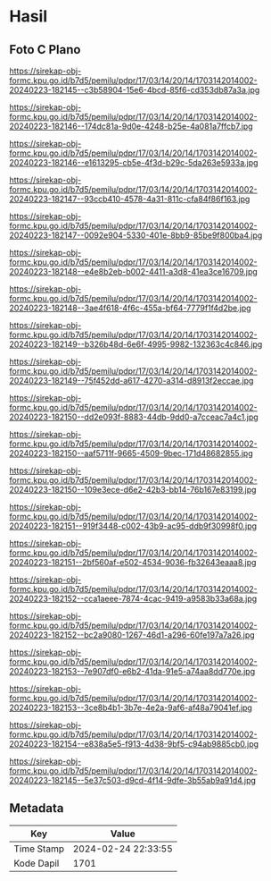 # Hasil

## Foto C Plano

https://sirekap-obj-formc.kpu.go.id/b7d5/pemilu/pdpr/17/03/14/20/14/1703142014002-20240223-182145--c3b58904-15e6-4bcd-85f6-cd353db87a3a.jpg

https://sirekap-obj-formc.kpu.go.id/b7d5/pemilu/pdpr/17/03/14/20/14/1703142014002-20240223-182146--174dc81a-9d0e-4248-b25e-4a081a7ffcb7.jpg

https://sirekap-obj-formc.kpu.go.id/b7d5/pemilu/pdpr/17/03/14/20/14/1703142014002-20240223-182146--e1613295-cb5e-4f3d-b29c-5da263e5933a.jpg

https://sirekap-obj-formc.kpu.go.id/b7d5/pemilu/pdpr/17/03/14/20/14/1703142014002-20240223-182147--93ccb410-4578-4a31-811c-cfa84f86f163.jpg

https://sirekap-obj-formc.kpu.go.id/b7d5/pemilu/pdpr/17/03/14/20/14/1703142014002-20240223-182147--0092e904-5330-401e-8bb9-85be9f800ba4.jpg

https://sirekap-obj-formc.kpu.go.id/b7d5/pemilu/pdpr/17/03/14/20/14/1703142014002-20240223-182148--e4e8b2eb-b002-4411-a3d8-41ea3ce16709.jpg

https://sirekap-obj-formc.kpu.go.id/b7d5/pemilu/pdpr/17/03/14/20/14/1703142014002-20240223-182148--3ae4f618-4f6c-455a-bf64-7779f1f4d2be.jpg

https://sirekap-obj-formc.kpu.go.id/b7d5/pemilu/pdpr/17/03/14/20/14/1703142014002-20240223-182149--b326b48d-6e6f-4995-9982-132363c4c846.jpg

https://sirekap-obj-formc.kpu.go.id/b7d5/pemilu/pdpr/17/03/14/20/14/1703142014002-20240223-182149--75f452dd-a617-4270-a314-d8913f2eccae.jpg

https://sirekap-obj-formc.kpu.go.id/b7d5/pemilu/pdpr/17/03/14/20/14/1703142014002-20240223-182150--dd2e093f-8883-44db-9dd0-a7cceac7a4c1.jpg

https://sirekap-obj-formc.kpu.go.id/b7d5/pemilu/pdpr/17/03/14/20/14/1703142014002-20240223-182150--aaf5711f-9665-4509-9bec-171d48682855.jpg

https://sirekap-obj-formc.kpu.go.id/b7d5/pemilu/pdpr/17/03/14/20/14/1703142014002-20240223-182150--109e3ece-d6e2-42b3-bb14-76b167e83199.jpg

https://sirekap-obj-formc.kpu.go.id/b7d5/pemilu/pdpr/17/03/14/20/14/1703142014002-20240223-182151--919f3448-c002-43b9-ac95-ddb9f30998f0.jpg

https://sirekap-obj-formc.kpu.go.id/b7d5/pemilu/pdpr/17/03/14/20/14/1703142014002-20240223-182151--2bf560af-e502-4534-9036-fb32643eaaa8.jpg

https://sirekap-obj-formc.kpu.go.id/b7d5/pemilu/pdpr/17/03/14/20/14/1703142014002-20240223-182152--cca1aeee-7874-4cac-9419-a9583b33a68a.jpg

https://sirekap-obj-formc.kpu.go.id/b7d5/pemilu/pdpr/17/03/14/20/14/1703142014002-20240223-182152--bc2a9080-1267-46d1-a296-60fe197a7a26.jpg

https://sirekap-obj-formc.kpu.go.id/b7d5/pemilu/pdpr/17/03/14/20/14/1703142014002-20240223-182153--7e907df0-e6b2-41da-91e5-a74aa8dd770e.jpg

https://sirekap-obj-formc.kpu.go.id/b7d5/pemilu/pdpr/17/03/14/20/14/1703142014002-20240223-182153--3ce8b4b1-3b7e-4e2a-9af6-af48a79041ef.jpg

https://sirekap-obj-formc.kpu.go.id/b7d5/pemilu/pdpr/17/03/14/20/14/1703142014002-20240223-182154--e838a5e5-f913-4d38-9bf5-c94ab9885cb0.jpg

https://sirekap-obj-formc.kpu.go.id/b7d5/pemilu/pdpr/17/03/14/20/14/1703142014002-20240223-182145--5e37c503-d9cd-4f14-9dfe-3b55ab9a91d4.jpg


## Metadata

| Key        | Value               |
| ---------- | ------------------- |
| Time Stamp | 2024-02-24 22:33:55 |
| Kode Dapil | 1701                |



